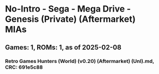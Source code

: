 # No-Intro - Sega - Mega Drive - Genesis (Private) (Aftermarket) MIAs
## Games: 1, ROMs: 1, as of 2025-02-08

### Retro Games Hunters (World) (v0.20) (Aftermarket) (Unl).md, CRC: 691e5c88

